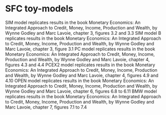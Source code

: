 # SFC toy-models 
SIM model replicates results in the book Monetary Economics: An Integrated Approach to Credit, Money, Income, Production and Wealth, by Wynne Godley and Marc Lavoie, chapter 3, figures 3.2 and 3.3
SIM model B replicates results in the book Monetary Economics: An Integrated Approach to Credit, Money, Income, Production and Wealth, by Wynne Godley and Marc Lavoie, chapter 3, figure 3.1
PC model replicates results in the book Monetary Economics: An Integrated Approach to Credit, Money, Income, Production and Wealth, by Wynne Godley and Marc Lavoie, chapter 4, figures 4.3 and 4.4
PCEX2 model replicates results in the book Monetary Economics: An Integrated Approach to Credit, Money, Income, Production and Wealth, by Wynne Godley and Marc Lavoie, chapter 4, figures 4.9 and 4.10
OPEN model replicates results in the book Monetary Economics: An Integrated Approach to Credit, Money, Income, Production and Wealth, by Wynne Godley and Marc Lavoie, chapter 6, figures 6.8 to 6.11
BMW model replicates results in the book Monetary Economics: An Integrated Approach to Credit, Money, Income, Production and Wealth, by Wynne Godley and Marc Lavoie, chapter 7, figures 7.1 to 7.4 
